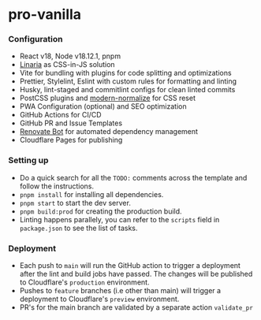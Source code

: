 <!--- TODO: update this readme file -->

# pro-vanilla

### Configuration

- React v18, Node v18.12.1, pnpm
- [Linaria](https://github.com/callstack/linaria) as CSS-in-JS solution
- Vite for bundling with plugins for code splitting and optimizations
- Prettier, Stylelint, Eslint with custom rules for formatting and linting
- Husky, lint-staged and commitlint configs for clean linted commits
- PostCSS plugins and [modern-normalize](https://github.com/sindresorhus/modern-normalize) for CSS reset
- PWA Configuration (optional) and SEO optimization
- GitHub Actions for CI/CD
- GitHub PR and Issue Templates
- [Renovate Bot](https://github.com/renovatebot/renovate) for automated dependency management
- Cloudflare Pages for publishing

### Setting up

- Do a quick search for all the `TODO:` comments across the template and follow the instructions.
- `pnpm install` for installing all dependencies.
- `pnpm start` to start the dev server.
- `pnpm build:prod` for creating the production build.
- Linting happens parallely, you can refer to the `scripts` field in `package.json` to see the list of tasks.

### Deployment
- Each push to `main` will run the GitHub action to trigger a deployment after the lint and build jobs have passed. The changes will be published to Cloudflare's `production` environment.
- Pushes to `feature` branches (i.e other than main) will trigger a deployment to Cloudflare's `preview` environment.
- PR's for the main branch are validated by a separate action `validate_pr`
